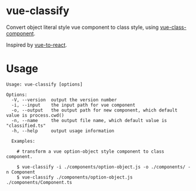 # vue-classify

Convert object literal style vue component to class style, using [vue-class-component](https://github.com/vuejs/vue-class-component).

Inspired by [vue-to-react](https://github.com/dwqs/vue-to-react).

# Usage

```
Usage: vue-classify [options]

Options:
  -V, --version  output the version number
  -i, --input    the input path for vue component
  -o, --output   the output path for new component, which default value is process.cwd()
  -n, --name     the output file name, which default value is "classified.ts"
  -h, --help     output usage information

  Examples:

    # transform a vue option-object style component to class component.

    $ vue-classify -i ./components/option-object.js -o ./components/ -n Component
    $ vue-classify ./components/option-object.js ./components/Component.ts
```
